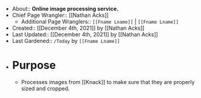 - About:: __Online image processing service.__
- Chief Page Wrangler:: [[Nathan Acks]]
    - Additional Page Wranglers:: `[[Fname Lname]]` | `[[Fname Lname]]`
- Created:: [[December 4th, 2021]] by [[Nathan Acks]]
- Last Updated:: [[December 4th, 2021]] by [[Nathan Acks]]
- Last Gardened:: `/Today` by `[[Fname Lname]]`
- # Purpose
    - Processes images from [[Knack]] to make sure that they are properly sized and cropped.
